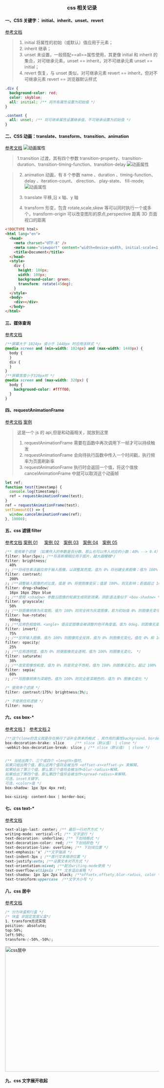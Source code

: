 ### <p align='center'>css 相关记录</p>

#### **一、CSS 关键字： initial、inherit、unset、revert**

[参考文档](https://juejin.cn/post/6987565731881680903?searchId=20231226152245E2E582F98F4EAE4646E5)

> 1. initial 将属性的初始（或默认）值应用于元素；
> 2. inherit 继承；
> 3. unset 未设置，一般搭配==all==属性使用，其更像 initial 和 inherit 的集合，对可继承元素，unset == inherit，对不可继承元素 unset == initial；
> 4. revert 恢复，与 unset 类似，对可继承元素 revert == inherit，但对不可继承元素 revert == 浏览器默认样式

```css
.div {
  background-color: red;
  color: skyblue;
  all: initial; /** 将所有属性设置为初始值 */
}

.content {
  all: unset; /** 将可继承属性设置继承值，不可继承设置为初始值 */
}
```

#### **二、CSS 动画：translate、transform、transition、animation**

[参考文档](https://juejin.cn/post/6844903615920898056?searchId=202312261522023DD164F7DE8C29461673)
![动画属性](./imgs//css动画.png)

> 1.transition 过渡，其有四个参数 transition-property、transition-duration、transition-timing-function、transition-delay
> ![动画属性](./imgs//css_transition.png)

> 2.  animation 动画，有 8 个参数 name 、duration 、timing-function、 delay 、iteration-count、 direction、 play-state、 fill-mode;
>     ![动画属性](./imgs//css_animation.png)
> 3.  translate 平移,沿 x 轴、y 轴
>
> 4.  transform 形变，包含 rotate,scale,skew 等可以同时执行一个或多个，transform-origin 可以改变图形的原点,perspective 距离 3D 页面视口的距离

```html
<!DOCTYPE html>
<html lang="en">
  <head>
    <meta charset="UTF-8" />
    <meta name="viewport" content="width=device-width, initial-scale=1.0" />
    <title>Document</title>
  </head>
  <style>
    div {
      height: 100px;
      width: 100px;
      background-color: green;
      transform: rotate(45deg);
    }
  </style>
  <body>
    <div></div>
  </body>
</html>
```

#### **三、媒体查询**

[参考文档](https://juejin.cn/post/7021398878461100040?searchId=20231226164559F4A155E36300034FA5E0)

```css
/**屏幕大于 1024px 或小于 1440px 时应用该样式 */
@media screen and (min-width: 1024px) and (max-width: 1440px) {
  body {
  }
  div {
  }
}
/**屏幕宽度小于320px时 */
@media screen and (max-width: 320px) {
  body {
    background-color: #ffff00;
  }
}
```

#### **四、requestAnimationFrame**

[参考文档](https://juejin.cn/post/6991297852462858277?searchId=2023122616345582E63AD853D1BB2D4BE6)
[案例 ](./htmldemo/index_requestAnimationFrame.html)

> 这是一个 js 的 api,但是和动画相关，就放到这里
>
> 1. requestAnimationFrame 需要在函数中再次调用下一帧才可以持续触发
> 2. requestAnimationFrame 会向待执行函数中传入一个时间戳，执行频率为页面刷新率
> 3. requestAnimationFrame 执行时会返回一个值，将这个值放 cancelAnimationFrame 中就可以取消这个动画帧

```js
let ref;
function test(timestamp) {
  console.log(timestamp);
  ref = requestAnimationFrame(test);
}
ref = requestAnimationFrame(test);
setTimeout(() => {
  window.cancelAnimationFrame(ref);
}, 10000);
```

#### **五、css 滤镜 filter**

[参考文档](https://juejin.cn/post/7002829486806794276?searchId=20231227081503C8FCD3092656DD9B892A)
[案例 01](./htmldemo/index_filter01.html) &emsp; [案例 02](./htmldemo/filter.html)&emsp;[案例 03](./htmldemo/index_filter03.html)&emsp;[案例 04](./htmldemo/index_filter04.html)&emsp;[案例 05](./htmldemo/index_filter05.html)

```css
/** 使用单个滤镜 （如果传入的参数是百分数，那么也可以传入对应的小数：40% --> 0.4）*/
filter: blur(5px); /**将高斯模糊应用于图片，越大越模糊*/
filter: brightness(
  40%
); /**将线性乘法器应用于输入图像，以调整其亮度。值为 0% 将创建全黑图像；值为 100% 会使输入保持不变，其他值是该效果的线性乘数。如果值大于 100% 将使图像更加明亮。*/
filter: contrast(
  200%
); /**调整输入图像的对比度。值是 0% 将使图像变灰；值是 100%，则无影响；若值超过 100% 将增强对比度。 */
filter: drop-shadow(
  16px 16px 20px blue
); /**使用 <shadow> 参数沿图像的轮廓生成阴影效果。阴影语法类似于 <box-shadow> */
filter: grayscale(
  50%
); /**将图像转换为灰度图。值为 100% 则完全转为灰度图像，若为初始值 0% 则图像无变化。值在 0% 到 100% 之间，则是该效果的线性乘数。 */
filter: hue-rotate(
  90deg
); /**应用色相旋转。<angle> 值设定图像会被调整的色环角度值。值为 0deg，则图像无变化 */
filter: invert(
  75%
); /**反转输入图像。值为 100% 则图像完全反转，值为 0% 则图像无变化。值在 0% 和 100% 之间，则是该效果的线性乘数。 */
filter: opacity(
  25%
); /**应用透明度。值为 0% 则使图像完全透明，值为 100% 则图像无变化。 */
filter: saturate(
  30%
); /**改变图像饱和度。值为 0% 则是完全不饱和，值为 100% 则图像无变化。超过 100% 则增加饱和度。 */
filter: sepia(
  60%
); /**将图像转换为深褐色。值为 100% 则完全是深褐色的，值为 0% 图像无变化 */

/* 使用多个滤镜 */
filter: contrast(175%) brightness(3%);

/* 不使用任何滤镜 */
filter: none;
```

#### **六、css box-\***

[参考文档 1](https://developer.mozilla.org/en-US/docs/Web/CSS/box-decoration-break)&emsp;[参考文档 2](https://juejin.cn/post/6844903784406073352)

```css
/**这个clone的含义就是存在换行了话补全原来的格式 ，其作用的属性background，border，border-image，box-shadow，clip-path，margin，padding，Syntax*/
box-decoration-brake: slice     /** slice（默认值） | clone */
-webkit-box-decoration-break: slice ; /** slice（默认值） | clone */


/** 当给出两个、三个或四个 <length>值时。
如果只给出两个值，那么这两个值将会被当作 <offset-x><offset-y> 来解释。
如果给出了第三个值，那么第三个值将会被当作<blur-radius>解释。
如果给出了第四个值，那么第四个值将会被当作<spread-radius>来解释。
可选，inset关键字。
可选，<color>值 */
box-shadow: 1px 3px 4px red;

box-sizing: content-box | border-box;
```

#### **七、css text-\***

[参考文档](https://developer.mozilla.org/zh-CN/docs/Web/CSS/text-decoration-color)

```css
text-align-last: center; /** 最后一行对齐方式 */
writing-mode: vertical-rl; /** 文字竖行 */
text-decoration: underline; /** 下划线格式 */
text-decoration-color: red; /** 下划线颜色 */
text-decoration-line: overline; /** 下划线位置 */
text-emphasis:'x' /**文字强调 */
text-indent:3px ; /**首行文本缩进位置 */
text-justify:auto; /**设置文本对齐方式 */
text-orientation:mixed; /**配合writing-mode使用 */
text-overflow:ellipsis /** 文本溢出省略 */
text-shadow: 1px 1px 2px black; /**offsetx,offsety,blur-radius, color */
text-transform:uppercase  /**文字大小写 */
```

#### **八、css 居中**

[参考文档](https://juejin.cn/post/6997020797323706404)

```css
/* 分为块盒和行盒 */
/* 块盒 非固定宽度父盒*/
1. transform方式实现
position: absolute;
top:50%;
left:50%;
transform:(-50%,-50%);
```

![css居中](./imgs//css_center.png#csscenter)

#### **九、css 文字展开收起**

<style>
  img[src*="#csscenter"]{
    width:556px;
    height:410px;
  }

</style>
